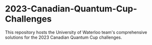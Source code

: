 # 2023-Canadian-Quantum-Cup-Challenges
 This repository hosts the University of Waterloo team's comprehensive solutions for the 2023 Canadian Quantum Cup challenges.

